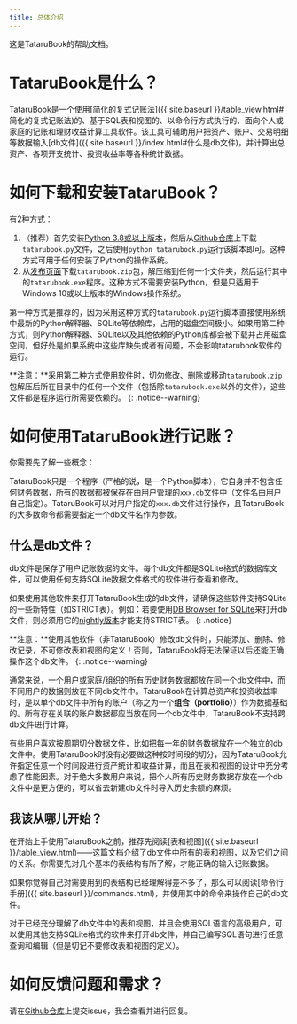 ```yaml
---
title: 总体介绍
---
```

这是TataruBook的帮助文档。

# TataruBook是什么？

TataruBook是一个使用[简化的复式记账法]({{ site.baseurl }}/table_view.html#简化的复式记账法)的、基于SQL表和视图的、以命令行方式执行的、面向个人或家庭的记账和理财收益计算工具软件。该工具可辅助用户把资产、账户、交易明细等数据输入[db文件]({{ site.baseurl }}/index.html#什么是db文件)，并计算出总资产、各项开支统计、投资收益率等各种统计数据。

# 如何下载和安装TataruBook？

有2种方式：

1. （推荐）首先安装[Python 3.8或以上版本](https://www.python.org/downloads/)，然后从[Github仓库](https://github.com/Goalsum/TataruBook)上下载`tatarubook.py`文件，之后使用`python tatarubook.py`运行该脚本即可。这种方式可用于任何安装了Python的操作系统。
1. 从[发布页面](https://github.com/Goalsum/TataruBook/releases)下载`tatarubook.zip`包，解压缩到任何一个文件夹，然后运行其中的`tatarubook.exe`程序。这种方式不需要安装Python，但是只适用于Windows 10或以上版本的Windows操作系统。

第一种方式是推荐的，因为采用这种方式的`tatarubook.py`运行脚本直接使用系统中最新的Python解释器、SQLite等依赖库，占用的磁盘空间极小。如果用第二种方式，则Python解释器、SQLite以及其他依赖的Python库都会被下载并占用磁盘空间，但好处是如果系统中这些库缺失或者有问题，不会影响tatarubook软件的运行。

**注意：**采用第二种方式使用软件时，切勿修改、删除或移动`tatarubook.zip`包解压后所在目录中的任何一个文件（包括除`tatarubook.exe`以外的文件），这些文件都是程序运行所需要依赖的。
{: .notice--warning}

# 如何使用TataruBook进行记账？

你需要先了解一些概念：

TataruBook只是一个程序（严格的说，是一个Python脚本），它自身并不包含任何财务数据，所有的数据都被保存在由用户管理的`xxx.db`文件中（文件名由用户自己指定）。TataruBook可以对用户指定的`xxx.db`文件进行操作，且TataruBook的大多数命令都需要指定一个db文件名作为参数。

## 什么是db文件？

db文件是保存了用户记账数据的文件。每个db文件都是SQLite格式的数据库文件，可以使用任何支持SQLite数据文件格式的软件进行查看和修改。

如果使用其他软件来打开TataruBook生成的db文件，请确保这些软件支持SQLite的一些新特性（如STRICT表）。例如：若要使用[DB Browser for SQLite](https://sqlitebrowser.org/)来打开db文件，则必须用它的[nightly版本](https://nightlies.sqlitebrowser.org/latest/)才能支持STRICT表。
{: .notice}

**注意：**使用其他软件（非TataruBook）修改db文件时，只能添加、删除、修改记录，不可修改表和视图的定义！否则，TataruBook将无法保证以后还能正确操作这个db文件。
{: .notice--warning}

通常来说，一个用户或家庭/组织的所有历史财务数据都放在同一个db文件中，而不同用户的数据则放在不同db文件中。TataruBook在计算总资产和投资收益率时，是以单个db文件中所有的账户（称之为一个**组合（portfolio）**）作为数据基础的。所有存在关联的账户数据都应当放在同一个db文件中，TataruBook不支持跨db文件进行计算。

有些用户喜欢按周期切分数据文件，比如把每一年的财务数据放在一个独立的db文件中。使用TataruBook时没有必要做这种按时间段的切分，因为TataruBook允许指定任意一个时间段进行资产统计和收益计算，而且在表和视图的设计中充分考虑了性能因素。对于绝大多数用户来说，把个人所有历史财务数据存放在一个db文件中是更方便的，可以省去新建db文件时导入历史余额的麻烦。

## 我该从哪儿开始？

在开始上手使用TataruBook之前，推荐先阅读[表和视图]({{ site.baseurl }}/table_view.html)——这篇文档介绍了db文件中所有的表和视图，以及它们之间的关系。你需要先对几个基本的表结构有所了解，才能正确的输入记账数据。

如果你觉得自己对需要用到的表结构已经理解得差不多了，那么可以阅读[命令行手册]({{ site.baseurl }}/commands.html)，并使用其中的命令来操作自己的db文件。

对于已经充分理解了db文件中的表和视图，并且会使用SQL语言的高级用户，可以使用其他支持SQLite格式的软件来打开db文件，并自己编写SQL语句进行任意查询和编辑（但是切记不要修改表和视图的定义）。

# 如何反馈问题和需求？

请在[Github仓库](https://github.com/Goalsum/TataruBook)上提交issue，我会查看并进行回复。
